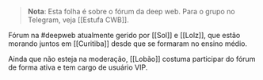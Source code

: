 > **Nota**: Esta folha é sobre o fórum da deep web. Para o grupo no Telegram, veja [[Estufa CWB]].

Fórum na #deepweb atualmente gerido por [[Sol]] e [[Lolz]], que estão morando juntos em [[Curitiba]] desde que se formaram no ensino médio.

Ainda que não esteja na moderação, [[Lobão]] costuma participar do fórum de forma ativa e tem cargo de usuário VIP. 